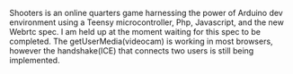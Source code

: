 Shooters is an online quarters game harnessing the power of Arduino dev environment using a Teensy microcontroller, Php, Javascript, and the new Webrtc spec. I am held up at the moment waiting for this spec to be completed. The getUserMedia(videocam) is working in most browsers, however the handshake(ICE) that connects two users is still being implemented. 